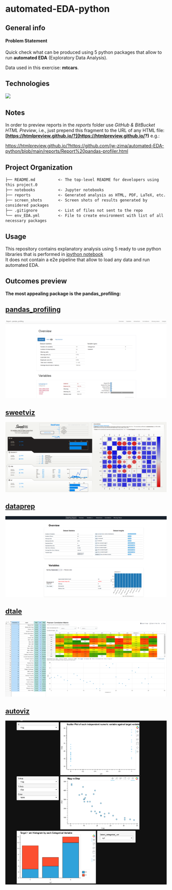 
#  automated-EDA-python

## General info

#### Problem Statement

Quick check what can be produced using 5 python packages that allow to run **automated EDA** (Exploratory Data Analysis).

Data used in this exercise: **mtcars**.

## Technologies
<p align="left">
    <a alt="Jupyter Notebook">
        <img src="https://img.shields.io/badge/%20-Jupyter%20Notebook%20-blue" /></a>
</p>

## Notes

In order to preview reports in the *reports* folder use *GitHub & BitBucket HTML Preview*, i.e., just prepend this fragment to the URL of any HTML file: **[https://htmlpreview.github.io/?](https://htmlpreview.github.io/?)** e.g.:

https://htmlpreview.github.io/?https://github.com/jw-zima/automated-EDA-python/blob/main/reports/Report%20pandas-profiler.html

## Project Organization

    ├── README.md          <- The top-level README for developers using this project.0
    ├── notebooks          <- Jupyter notebooks
    ├── reports            <- Generated analysis as HTML, PDF, LaTeX, etc.
    ├── screen_shots       <- Screen shots of results generated by considered packages
    ├── .gitignore         <- List of files not sent to the repo
    └── env_EDA.yml        <- File to create environment with list of all necessary packages

## Usage

This repository contains explanatory analysis using 5 ready to use python libraries that is performed in [ipython notebook](https://github.com/jw-zima/automated-EDA-python/blob/main/src/testing_packages_for_automated_EDA.ipynb) </br>
It does not contain a e2e pipeline that allow to load any data and run automated EDA.

## Outcomes preview
**The most appealing package is the pandas_profiling:**
## [pandas_profiling](https://github.com/ydataai/pandas-profiling)
![pandas_profiling](/screen_shots/Capture1.PNG)

## [sweetviz](https://github.com/fbdesignpro/sweetviz)
![sweetviz](/screen_shots/Capture2.PNG)

## [dataprep](https://github.com/sfu-db/dataprep)
![dataprep](/screen_shots/Capture3.PNG)

## [dtale](https://github.com/man-group/dtale)
![dtale](/screen_shots/Capture4.PNG)

## [autoviz](https://github.com/AutoViML/AutoViz)
![autoviz](/screen_shots/Capture5.PNG)
